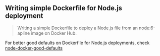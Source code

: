 ## Writing simple Dockerfile for Node.js deployment

> Writing a simple Dockerfile to deploy a Node.js file from an node:6-apline image on Docker Hub. 

For better good defaults on Dockerfile for Node.js deployments, check [node-docker-good-defaults](https://github.com/BretFisher/node-docker-good-defaults)
